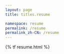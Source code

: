 ```yaml
---
layout: page
title: titles.resume

namespace: resume
permalink: /resume
permalink_zh-CN: /resume
---
```


{% tf resume.html %}